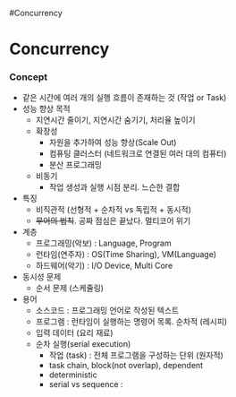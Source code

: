 #Concurrency

# Concurrency
### Concept

* 같은 시간에 여러 개의 실행 흐름이 존재하는 것 (작업 or Task)
* 성능 향상 목적
	* 지연시간 줄이기, 지연시간 숨기기, 처리율 높이기
	* 확장성
		* 자원을 추가하여 성능 향상(Scale Out)
		* 컴퓨팅 클러스터 (네트워크로 연결된 여러 대의 컴퓨터)
		* 분산 프로그래밍
	* 비동기
		* 작업 생성과 실행 시점 분리. 느슨한 결합
* 특징
	* 비직관적 (선형적 + 순차적 vs 독립적 + 동시적)
	* ~~무어의 법칙~~. 공짜 점심은 끝났다. 멀티코어 위기
* 계층
	* 프로그래밍(악보) : Language, Program
	* 런타임(연주자) : OS(Time Sharing), VM(Language)
	* 하드웨어(악기) : I/O Device, Multi Core
* 동시성 문제
	* 순서 문제 (스케쥴링)
* 용어
	* 소스코드 : 프로그래밍 언어로 작성된 텍스트
	* 프로그램 : 런타임이 실행하는 명령어 목록. 순차적 (레시피)
	* 입력 데이터 (요리 재료)
	* 순차 실행(serial execution)
		* 작업 (task) : 전체 프로그램을 구성하는 단위 (원자적)
		* task chain, block(not overlap), dependent
		* deterministic
		* serial vs sequence : 